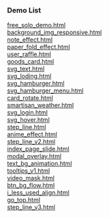 ### Demo List

[free_solo_demo.html](https://www.adba.club/CSS-Inspired-Factory/3M/free_solo_demo.html) <br />[background_img_responsive.html](https://www.adba.club/CSS-Inspired-Factory/4M/background_img_responsive.html) <br />[note_effect.html](https://www.adba.club/CSS-Inspired-Factory/6M/note_effect.html) <br />[paper_fold_effect.html](https://www.adba.club/CSS-Inspired-Factory/6M/paper_fold_effect.html) <br />[user_raffle.html](https://www.adba.club/CSS-Inspired-Factory/6M/user_raffle.html) <br />[goods_card.html](https://www.adba.club/CSS-Inspired-Factory/7M/goods_card.html) <br /> [svg_text.html](https://www.adba.club/CSS-Inspired-Factory/7M/svg_text.html) <br />[svg_loding.html](https://www.adba.club/CSS-Inspired-Factory/7M/svg_loding.html) <br />[svg_hamburger.html](https://www.adba.club/CSS-Inspired-Factory/7M/svg_hamburger.html) <br />[svg_hamburger_menu.html](https://www.adba.club/CSS-Inspired-Factory/7M/svg_hamburger_menu.html) <br />
[card_rotate.html](https://www.adba.club/CSS-Inspired-Factory/7M/card_rotate.html) <br />[smartisan_weather.html](https://www.adba.club/CSS-Inspired-Factory/7M/smartisan_weather.html) <br />[svg_login.html](https://www.adba.club/CSS-Inspired-Factory/7M/svg_login.html) <br />[svg_hover.html](https://www.adba.club/CSS-Inspired-Factory/7M/svg_hover.html) <br />[step_line.html](https://www.adba.club/CSS-Inspired-Factory/7M/step_line.html) <br />[anime_effect.html](https://www.adba.club/CSS-Inspired-Factory/7M/anime_effect.html) <br />[step_line_v2.html](https://www.adba.club/CSS-Inspired-Factory/7M/step_line_v2.html) <br />[index_page_slide.html](https://www.adba.club/CSS-Inspired-Factory/7M/index_page_slide.html) <br />[modal_overlay.html](https://www.adba.club/CSS-Inspired-Factory/7M/modal_overlay.html) <br />[text_bg_animation.html](https://www.adba.club/CSS-Inspired-Factory/7M/text_bg_animation.html) <br />[tooltips_v1.html](https://www.adba.club/CSS-Inspired-Factory/7M/tooltips_v1.html) <br />[video_mask.html](https://www.adba.club/CSS-Inspired-Factory/7M/video_mask.html) <br />[btn_bg_flow.html](https://www.adba.club/CSS-Inspired-Factory/7M/btn_bg_flow.html) <br />[i_less_used_align.html](https://www.adba.club/CSS-Inspired-Factory/7M/i_less_used_align.html) <br />[go_top.html](https://www.adba.club/CSS-Inspired-Factory/7M/go_top.html) <br />[step_line_v3.html](https://www.adba.club/CSS-Inspired-Factory/7M/step_line_v3.html) <br />